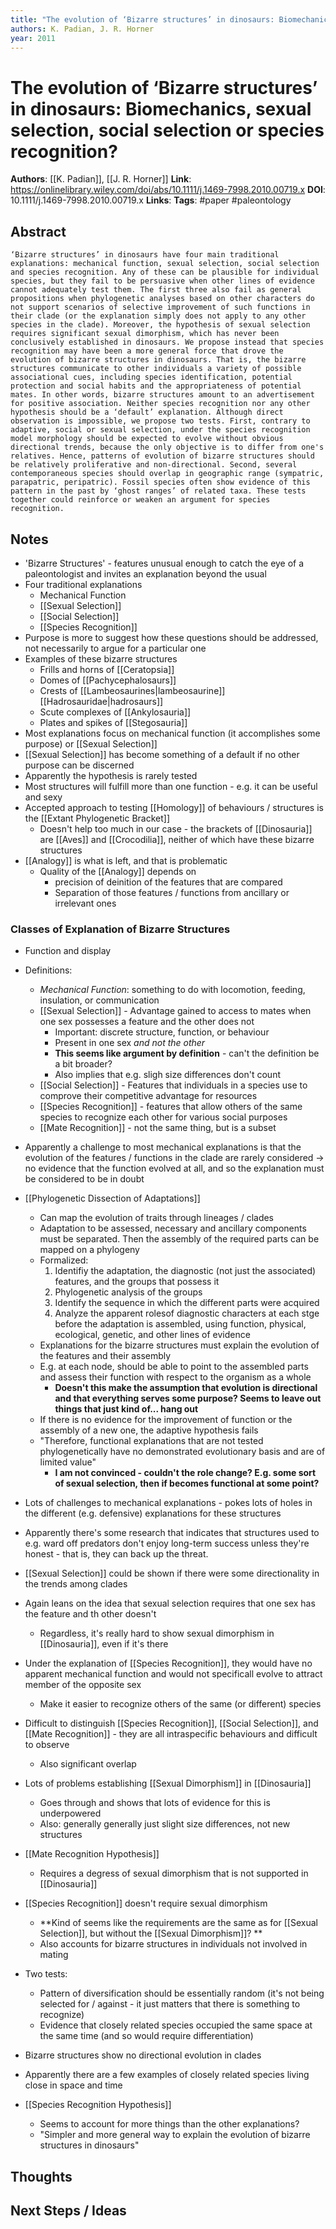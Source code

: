 ```yaml
---
title: "The evolution of ‘Bizarre structures’ in dinosaurs: Biomechanics, sexual selection, social selection or species recognition?"
authors: K. Padian, J. R. Horner
year: 2011
---
```

# The evolution of ‘Bizarre structures’ in dinosaurs: Biomechanics, sexual selection, social selection or species recognition?
**Authors**: [[K. Padian]], [[J. R. Horner]]
**Link**: https://onlinelibrary.wiley.com/doi/abs/10.1111/j.1469-7998.2010.00719.x
**DOI**: 10.1111/j.1469-7998.2010.00719.x
**Links**:
**Tags**: #paper #paleontology 

## Abstract
```
‘Bizarre structures’ in dinosaurs have four main traditional explanations: mechanical function, sexual selection, social selection and species recognition. Any of these can be plausible for individual species, but they fail to be persuasive when other lines of evidence cannot adequately test them. The first three also fail as general propositions when phylogenetic analyses based on other characters do not support scenarios of selective improvement of such functions in their clade (or the explanation simply does not apply to any other species in the clade). Moreover, the hypothesis of sexual selection requires significant sexual dimorphism, which has never been conclusively established in dinosaurs. We propose instead that species recognition may have been a more general force that drove the evolution of bizarre structures in dinosaurs. That is, the bizarre structures communicate to other individuals a variety of possible associational cues, including species identification, potential protection and social habits and the appropriateness of potential mates. In other words, bizarre structures amount to an advertisement for positive association. Neither species recognition nor any other hypothesis should be a ‘default’ explanation. Although direct observation is impossible, we propose two tests. First, contrary to adaptive, social or sexual selection, under the species recognition model morphology should be expected to evolve without obvious directional trends, because the only objective is to differ from one's relatives. Hence, patterns of evolution of bizarre structures should be relatively proliferative and non-directional. Second, several contemporaneous species should overlap in geographic range (sympatric, parapatric, peripatric). Fossil species often show evidence of this pattern in the past by ‘ghost ranges’ of related taxa. These tests together could reinforce or weaken an argument for species recognition.
```

## Notes
- 'Bizarre Structures' - features unusual enough to catch the eye of a paleontologist and invites an explanation beyond the usual
- Four traditional explanations
	- Mechanical Function
	- [[Sexual Selection]]
	- [[Social Selection]]
	- [[Species Recognition]]
- Purpose is more to suggest how these questions should be addressed, not necessarily to argue for a particular one
- Examples of these bizarre structures
	- Frills and horns of [[Ceratopsia]]
	- Domes of [[Pachycephalosaurs]]
	- Crests of [[Lambeosaurines|lambeosaurine]] [[Hadrosauridae|hadrosaurs]]
	- Scute complexes of [[Ankylosauria]]
	- Plates and spikes of [[Stegosauria]]
- Most explanations focus on mechanical function (it accomplishes some purpose) or [[Sexual Selection]]
- [[Sexual Selection]] has become something of a default if no other purpose can be discerned
- Apparently the hypothesis is rarely tested
- Most structures will fulfill more than one function - e.g. it can be useful and sexy
- Accepted approach to testing [[Homology]] of behaviours / structures is the [[Extant Phylogenetic Bracket]]
	- Doesn't help too much in our case - the brackets of [[Dinosauria]] are [[Aves]] and [[Crocodilia]], neither of which have these bizarre structures
- [[Analogy]] is what is left, and that is problematic
	- Quality of the [[Analogy]] depends on 
		- precision of deinition of the features that are compared
		- Separation of those features / functions from ancillary or irrelevant ones

### Classes of Explanation of Bizarre Structures
- Function and display
- Definitions:
	- *Mechanical Function*: something to do with locomotion, feeding, insulation, or communication
	- [[Sexual Selection]] - Advantage gained to access to mates when one sex possesses a feature and the other does not
		- Important: discrete structure, function, or behaviour
		- Present in one sex *and not the other*
		- **This seems like argument by definition** - can't the definition be a bit broader?
		- Also implies that e.g. sligh size differences don't count
	- [[Social Selection]] - Features that individuals in a species use to comprove their competitive advantage for resources
	- [[Species Recognition]] - features that allow others of the same species to recognize each other for various social purposes
	- [[Mate Recognition]] - not the same thing, but is a subset
 
- Apparently a challenge to most mechanical explanations is that the evolution of the features / functions in the clade are rarely considered -> no evidence that the function evolved at all, and so the explanation must be considered to be in doubt
- [[Phylogenetic Dissection of Adaptations]]
	- Can map the evolution of traits through lineages / clades
	- Adaptation to be assessed, necessary and ancillary components must be separated. Then the assembly of the required parts can be mapped on a phylogeny
	- Formalized:
		1. Identifiy the adaptation, the diagnostic (not just the associated) features, and the groups that possess it
		2. Phylogenetic analysis of the groups
		3. Identify the sequence in which the different parts were acquired
		4. Analyze the apparent rolesof diagnostic characters at each stge before the adaptation is assembled, using function, physical, ecological, genetic, and other lines of evidence
	- Explanations for the bizarre structures must explain the evolution of the features and their assembly
	- E.g. at each node, should be able to point to the assembled parts and assess their function with respect to the organism as a whole
		- **Doesn't this make the assumption that evolution is directional and that everything serves some purpose? Seems to leave out things that just kind of... hang out**
	- If there is no evidence for the improvement of function or the assembly of a new one, the adaptive hypothesis fails
	- "Therefore, functional explanations that are not tested phylogenetically have no demonstrated evolutionary basis and are of limited value"
		- **I am not convinced - couldn't the role change? E.g. some sort of sexual selection, then if becomes functional at some point?**
- Lots of challenges to mechanical explanations - pokes lots of holes in the different (e.g. defensive) explanations for these structures
- Apparently there's some research that indicates that structures used to e.g. ward off predators don't enjoy long-term success unless they're honest - that is, they can back up the threat.
- [[Sexual Selection]] could be shown if there were some directionality in the trends among clades
- Again leans on the idea that sexual selection requires that one sex has the feature and th other doesn't
	- Regardless, it's really hard to show sexual dimorphism in [[Dinosauria]], even if it's there
- Under the explanation of [[Species Recognition]], they would have no apparent mechanical function and would not specificall evolve to attract member of the opposite sex
	- Make it easier to recognize others of the same (or different) species
- Difficult to distinguish [[Species Recognition]], [[Social Selection]], and [[Mate Recognition]] - they are all intraspecific behaviours and difficult to observe
	- Also significant overlap
- Lots of problems establishing [[Sexual Dimorphism]] in [[Dinosauria]]
	- Goes through and shows that lots of evidence for this is underpowered
	- Also: generally generally just slight size differences, not new structures
- [[Mate Recognition Hypothesis]]
	- Requires a degress of sexual dimorphism that is not supported in [[Dinosauria]]
- [[Species Recognition]] doesn't require sexual dimorphism
	- **Kind of seems like the requirements are the same as for [[Sexual Selection]], but without the [[Sexual Dimorphism]]? **
	- Also accounts for bizarre structures in individuals not involved in mating
- Two tests:
	- Pattern of diversification should be essentially random (it's not being selected for / against - it just matters that there is something to recognize)
	- Evidence that closely related species occupied the same space at the same time (and so would require differentiation)
- Bizarre structures show no directional evolution in clades
- Apparently there are a few examples of closely related species living close in space and time
- [[Species Recognition Hypothesis]]
	- Seems to account for more things than the other explanations?
	- "Simpler and more general way to explain the evolution of bizarre structures in dinosaurs"

## Thoughts

## Next Steps / Ideas